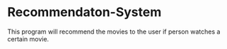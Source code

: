 # Recommendaton-System
This program will recommend the movies to the user if person watches a certain movie.
